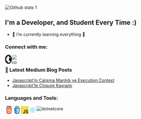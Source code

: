 ![Github stats 1](https://github-readme-stats.vercel.app/api?username=eyluldnz&show_icons=true&theme=gradient) 

## I'm a Developer, and Student Every Time :)

- 🌱 I’m currently learning everything 🤣

### Connect with me:
<p align="left">

<a href="https://medium.com/@eyluldnzcn" target="blank"><img align="left" alt=" " width="22px" src="https://raw.githubusercontent.com/iconic/open-iconic/master/svg/globe.svg" alt="eyluldnz" height="30" width="40" /></a>
<a href="https://www.linkedin.com/in/eyluldnzcn" target="blank"><img align="left" alt="codeSTACKr | LinkedIn" width="22px" src="https://cdn.jsdelivr.net/npm/simple-icons@v3/icons/linkedin.svg" alt="eyluldnz" height="30" width="40" /></a>
  </p>
  </br>


### 📕 Latest Medium Blog Posts

<!-- BLOG-POST-LIST:START -->

- [Javascript’in Çalışma Mantığı ve Execution Context](https://medium.com/@eyluldnzcn/javascriptin-%C3%A7al%C4%B1%C5%9Fma-mant%C4%B1%C4%9F%C4%B1-ve-execution-context-59fc75bdb346)
- [Javascript’te Closure Kavramı](https://medium.com/@eyluldnzcn/javascriptte-closure-kavram%C4%B1-40d9e46b8324?p=40d9e46b8324)
<!-- BLOG-POST-LIST:END -->

### Languages and Tools:


<img align="left" alt="HTML5" width="26px" src="https://raw.githubusercontent.com/github/explore/80688e429a7d4ef2fca1e82350fe8e3517d3494d/topics/html/html.png" />
<img align="left" alt="CSS3" width="26px" src="https://raw.githubusercontent.com/github/explore/80688e429a7d4ef2fca1e82350fe8e3517d3494d/topics/css/css.png" />

<img align="left" alt="JavaScript" width="26px" src="https://raw.githubusercontent.com/github/explore/80688e429a7d4ef2fca1e82350fe8e3517d3494d/topics/javascript/javascript.png" />
<img align="left" alt="React" width="26px" src="https://raw.githubusercontent.com/github/explore/80688e429a7d4ef2fca1e82350fe8e3517d3494d/topics/react/react.png" />
 <img src="https://upload.wikimedia.org/wikipedia/commons/thumb/e/ee/.NET_Core_Logo.svg/2048px-.NET_Core_Logo.svg.png" alt="dotnetcore" width="26" /> 

<br />
<br />
